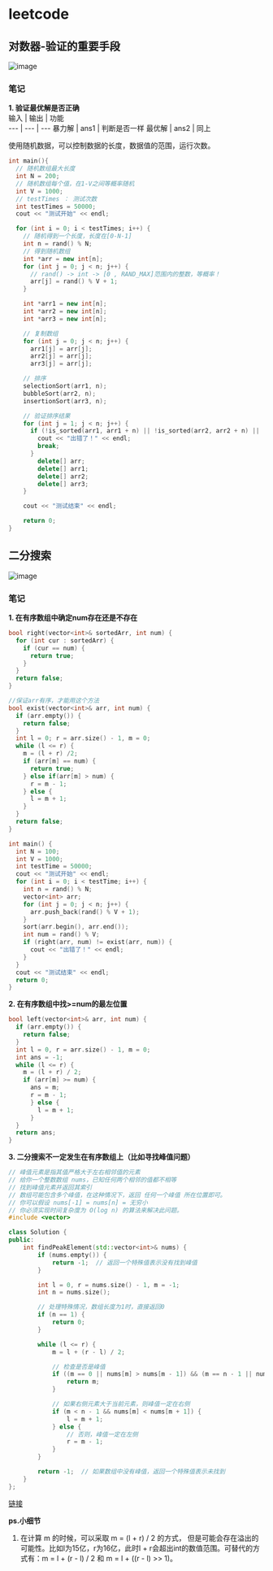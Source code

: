 # leetcode
## 对数器-验证的重要手段
![image](https://github.com/ZYJ-Group/Tanghy/assets/94824386/70012ef8-1039-4d0c-8f94-d7b95d9b5362)  

### 笔记
**1. 验证最优解是否正确**  
输入 | 输出 | 功能  
--- | --- | --- 
暴力解 | ans1 | 判断是否一样
最优解 | ans2 | 同上

使用随机数据，可以控制数据的长度，数据值的范围，运行次数。

``` C++
int main(){
  // 随机数组最大长度
  int N = 200;
  // 随机数组每个值，在1-V之间等概率随机
  int V = 1000;
  // testTimes ： 测试次数
  int testTimes = 50000;
  cout << "测试开始" << endl;

  for (int i = 0; i < testTimes; i++) {
    // 随机得到一个长度，长度在[0-N-1]
    int n = rand() % N;
    // 得到随机数组
    int *arr = new int[n];
    for (int j = 0; j < n; j++) {
      // rand() -> int -> [0 , RAND_MAX]范围内的整数，等概率！
      arr[j] = rand() % V + 1;
    }

    int *arr1 = new int[n];
    int *arr2 = new int[n];
    int *arr3 = new int[n];

    // 复制数组
    for (int j = 0; j < n; j++) {
      arr1[j] = arr[j];
      arr2[j] = arr[j];
      arr3[j] = arr[j];

    // 排序
    selectionSort(arr1, n);
    bubbleSort(arr2, n);
    insertionSort(arr3, n);

    // 验证排序结果
    for (int j = 1; j < n; j++) {
      if (!is_sorted(arr1, arr1 + n) || !is_sorted(arr2, arr2 + n) || !is_sorted(arr3, arr3 + n)) {
        cout << "出错了！" << endl;
        break;
      }
        delete[] arr;
        delete[] arr1;
        delete[] arr2;
        delete[] arr3;
    }

    cout << "测试结束" << endl;

    return 0;
}    
```
## 二分搜索
![image](https://github.com/ZYJ-Group/Tanghy/assets/94824386/05d0685e-5a61-4ace-a7b6-c095343f964c)

### 笔记
**1. 在有序数组中确定num存在还是不存在**  
```C++
bool right(vector<int>& sortedArr, int num) {
  for (int cur : sortedArr) {
    if (cur == num) {
      return true;
    }
  }
  return false;
}

//保证arr有序，才能用这个方法
bool exist(vector<int>& arr, int num) {
  if (arr.empty()) {
    return false;
  }
  int l = 0; r = arr.size() - 1, m = 0;
  while (l <= r) {
    m = (l + r) /2;
    if (arr[m] == num) {
      return true;
    } else if(arr[m] > num) {
      r = m - 1;
    } else {
      l = m + 1;
    }
  }
  return false;
}

int main() {
  int N = 100;
  int V = 1000;
  int testTime = 50000;
  cout << "测试开始" << endl;
  for (int i = 0; i < testTime; i++) {
    int n = rand() % N;
    vector<int> arr;
    for (int j = 0; j < n; j++) {
      arr.push_back(rand() % V + 1);
    }
    sort(arr.begin(), arr.end());
    int num = rand() % V;
    if (right(arr, num) != exist(arr, num)) {
      cout << "出错了！" << endl;
    }
  }
  cout << "测试结束" << endl;
  return 0;
}
```

**2. 在有序数组中找>=num的最左位置**  
``` C++
bool left(vector<int>& arr, int num) {
  if (arr.empty()) {
    return false;
  }
  int l = 0, r = arr.size() - 1, m = 0;
  int ans = -1;
  while (l <= r) {
    m = (l + r) / 2;
    if (arr[m] >= num) {
      ans = m;
      r = m - 1;
      } else {
        l = m + 1;
      }
  }
  return ans;
}
```
**3. 二分搜索不一定发生在有序数组上（比如寻找峰值问题）**  
```C++
// 峰值元素是指其值严格大于左右相邻值的元素
// 给你一个整数数组 nums，已知任何两个相邻的值都不相等
// 找到峰值元素并返回其索引
// 数组可能包含多个峰值，在这种情况下，返回 任何一个峰值 所在位置即可。
// 你可以假设 nums[-1] = nums[n] = 无穷小
// 你必须实现时间复杂度为 O(log n) 的算法来解决此问题。
#include <vector>

class Solution {
public:
    int findPeakElement(std::vector<int>& nums) {
        if (nums.empty()) {
            return -1;  // 返回一个特殊值表示没有找到峰值
        }

        int l = 0, r = nums.size() - 1, m = -1;
        int n = nums.size();

        // 处理特殊情况，数组长度为1时，直接返回0
        if (n == 1) {
            return 0;
        }

        while (l <= r) {
            m = l + (r - l) / 2;

            // 检查是否是峰值
            if ((m == 0 || nums[m] > nums[m - 1]) && (m == n - 1 || nums[m] > nums[m + 1])) {
                return m;
            }

            // 如果右侧元素大于当前元素，则峰值一定在右侧
            if (m < n - 1 && nums[m] < nums[m + 1]) {
                l = m + 1;
            } else {
                // 否则，峰值一定在左侧
                r = m - 1;
            }
        }

        return -1;  // 如果数组中没有峰值，返回一个特殊值表示未找到
    }
};
```
[链接](https://leetcode.cn/problems/find-peak-element/submissions/)  

**ps.小细节**  
1. 在计算 m 的时候，可以采取 m = (l + r) / 2 的方式， 但是可能会存在溢出的可能性。比如l为15亿，r为16亿，此时l + r会超出int的数值范围。可替代的方式有：m = l + (r - l) / 2 和 m = l + ((r - l) >> 1)。  


